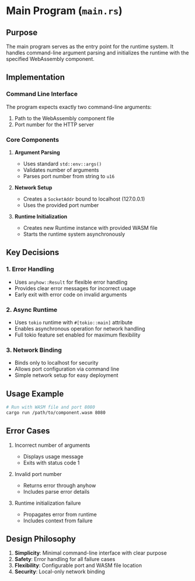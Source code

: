 # Main Program (`main.rs`)

## Purpose
The main program serves as the entry point for the runtime system. It handles command-line argument parsing and initializes the runtime with the specified WebAssembly component.

## Implementation

### Command Line Interface
The program expects exactly two command-line arguments:
1. Path to the WebAssembly component file
2. Port number for the HTTP server

### Core Components
1. **Argument Parsing**
   - Uses standard `std::env::args()`
   - Validates number of arguments
   - Parses port number from string to `u16`

2. **Network Setup**
   - Creates a `SocketAddr` bound to localhost (127.0.0.1)
   - Uses the provided port number

3. **Runtime Initialization**
   - Creates new Runtime instance with provided WASM file
   - Starts the runtime system asynchronously

## Key Decisions

### 1. Error Handling
- Uses `anyhow::Result` for flexible error handling
- Provides clear error messages for incorrect usage
- Early exit with error code on invalid arguments

### 2. Async Runtime
- Uses `tokio` runtime with `#[tokio::main]` attribute
- Enables asynchronous operation for network handling
- Full tokio feature set enabled for maximum flexibility

### 3. Network Binding
- Binds only to localhost for security
- Allows port configuration via command line
- Simple network setup for easy deployment

## Usage Example
```bash
# Run with WASM file and port 8080
cargo run /path/to/component.wasm 8080
```

## Error Cases
1. Incorrect number of arguments
   - Displays usage message
   - Exits with status code 1

2. Invalid port number
   - Returns error through anyhow
   - Includes parse error details

3. Runtime initialization failure
   - Propagates error from runtime
   - Includes context from failure

## Design Philosophy
1. **Simplicity**: Minimal command-line interface with clear purpose
2. **Safety**: Error handling for all failure cases
3. **Flexibility**: Configurable port and WASM file location
4. **Security**: Local-only network binding
